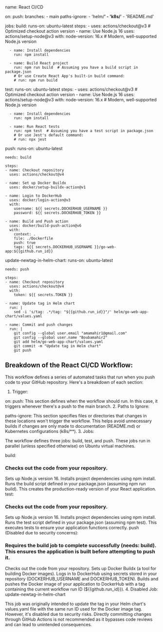 name: React CI/CD

on:
  push:
    branches:
      - main
  paths-ignore:
    - 'helm/**'
    - 'k8s/**'
    - 'README.md'

jobs:
  build:
    runs-on: ubuntu-latest
    steps:
      - uses: actions/checkout@v3  # Optimized checkout action version
      - name: Use Node.js 16
        uses: actions/setup-node@v3
        with:
          node-version: 16.x  # Modern, well-supported Node.js version

      - name: Install dependencies
        run: npm install

      - name: Build React project
        run: npm run build  # Assuming you have a build script in package.json
        # Or use Create React App's built-in build command:
        # run: npm run build

  test:
    runs-on: ubuntu-latest
    steps:
      - uses: actions/checkout@v3  # Optimized checkout action version
      - name: Use Node.js 16
        uses: actions/setup-node@v3
        with:
          node-version: 16.x  # Modern, well-supported Node.js version

      - name: Install dependencies
        run: npm install

      - name: Run React tests
        run: npm test  # Assuming you have a test script in package.json
        # Or use Jest's default command:
        # run: npx jest

  push:
    runs-on: ubuntu-latest

    needs: build

    steps:
    - name: Checkout repository
      uses: actions/checkout@v4

    - name: Set up Docker Buildx
      uses: docker/setup-buildx-action@v1

    - name: Login to DockerHub
      uses: docker/login-action@v3
      with:
        username: ${{ secrets.DOCKERHUB_USERNAME }}
        password: ${{ secrets.DOCKERHUB_TOKEN }}

    - name: Build and Push action
      uses: docker/build-push-action@v6
      with:
        context: .
        file: ./Dockerfile
        push: true
        tags: ${{ secrets.DOCKERHUB_USERNAME }}/go-web-app:${{github.run_id}}

  update-newtag-in-helm-chart:
    runs-on: ubuntu-latest

    needs: push

    steps:
    - name: Checkout repository
      uses: actions/checkout@v4
      with:
        token: ${{ secrets.TOKEN }}

    - name: Update tag in Helm chart
      run: |
        sed -i 's/tag: .*/tag: "${{github.run_id}}"/' helm/go-web-app-chart/values.yaml

    - name: Commit and push changes
      run: |
        git config --global user.email "amamahir1@gmail.com"
        git config --global user.name "Boubamahir2"
        git add helm/go-web-app-chart/values.yaml
        git commit -m "Update tag in Helm chart"
        git push










## Breakdown of the React CI/CD Workflow:
This workflow defines a series of automated tasks that run when you push code to your GitHub repository. Here's a breakdown of each section:

1. Trigger:

on: push: This section defines when the workflow should run. In this case, it triggers whenever there's a push to the main branch.
2. Paths to Ignore:

paths-ignore: This section specifies files or directories that changes in these locations won't trigger the workflow. This helps avoid unnecessary builds if changes are only made to documentation (README.md) or Kubernetes configurations (k8s/**).
3. Jobs:

The workflow defines three jobs: build, test, and push. These jobs run in parallel (unless specified otherwise) on Ubuntu virtual machines.

build:

### Checks out the code from your repository.
Sets up Node.js version 16.
Installs project dependencies using npm install.
Runs the build script defined in your package.json (assuming npm run build). This creates the production-ready version of your React application.
test:

### Checks out the code from your repository.
Sets up Node.js version 16.
Installs project dependencies using npm install.
Runs the test script defined in your package.json (assuming npm test). This executes tests to ensure your application functions correctly.
push (Disabled due to security concerns):

### Requires the build job to complete successfully (needs: build). This ensures the application is built before attempting to push it.
Checks out the code from your repository.
Sets up Docker Buildx (a tool for building Docker images).
Logs in to DockerHub using secrets stored in your repository (DOCKERHUB_USERNAME and DOCKERHUB_TOKEN).
Builds and pushes the Docker image of your application to DockerHub with a tag containing the current workflow run ID (${{github.run_id}}).
4. Disabled Job: update-newtag-in-helm-chart

This job was originally intended to update the tag in your Helm chart's values.yaml file with the same run ID used for the Docker image tag. However, it's disabled due to security risks. Directly committing changes through GitHub Actions is not recommended as it bypasses code reviews and can lead to unintended consequences.
